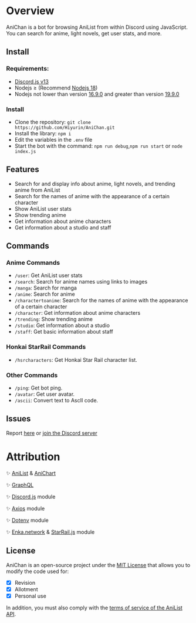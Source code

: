 # Overview

AniChan is a bot for browsing AniList from within Discord using JavaScript. You can search for anime, light novels, get user stats, and more.

## Install

### Requirements: 
- [Discord.js v13](https://www.npmjs.com/package/discord.js/v/13.16.0) 
- Nodejs ≥  (Recommend [Nodejs 18](https://nodejs.org/download/release/latest-hydrogen/)) 
- Nodejs not lower than version [16.9.0](https://nodejs.org/download/release/v16.9.0/) and greater than version [19.9.0](https://nodejs.org/download/release/v19.9.0/) 

### Install
- Clone the repository: `git clone https://github.com/Hiyurin/AniChan.git`
- Install the library: `npm i`
- Edit the variables in the `.env` file
- Start the bot with the command: `npm run debug`,`npm run start` or `node index.js`

## Features

- Search for and display info about anime, light novels, and trending anime from AniList
- Search for the names of anime with the appearance of a certain character
- Show AniList user stats
- Show trending anime
- Get information about anime characters
- Get information about a studio and staff

## Commands
### Anime Commands
- `/user`: Get AniList user stats
- `/search`: Search for anime names using links to images
- `/manga`: Search for manga
- `/anime`: Search for anime
- `/charactertoanime`: Search for the names of anime with the appearance of a certain character
- `/character`: Get information about anime characters
- `/trending`: Show trending anime
- `/studio`: Get information about a studio
- `/staff`: Get basic information about staff

### Honkai StarRail Commands
- `/hsrcharacters`: Get Honkai Star Rail character list.

### Other Commands
- `/ping`: Get bot ping.
- `/avatar`: Get user avatar.
- `/ascii`: Convert text to AscII code.


## Issues 

Report [here](https://github.com/Hiyurin/AniChan/issues) or [join the Discord server](https://discord.gg/wvsC4BZhdK)

# Attribution

✨ [AniList](https://anilist.co) & [AniChart](https://anichart.net)

✨ [GraphQL](https://graphql.org)

✨ [Discord.js](https://discord.js.org) module

✨ [Axios](https://axios-http.com) module 

✨ [Dotenv](https://dotenv.org) module 

✨ [Enka.network](https://enka.network/) & [StarRail.js](https://starrail.vercel.app/) module

## License

AniChan is an open-source project under the [MIT License](https://en.wikipedia.org/wiki/MIT_License) that allows you to modify the code used for:

- [x] Revision
- [x] Allotment
- [x] Personal use

In addition, you must also comply with the [terms of service of the AniList API](https://anilist.gitbook.io/anilist-apiv2-docs/overview/overview).
